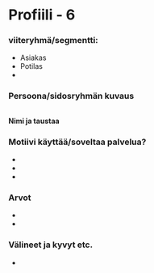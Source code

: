 # Profiili - 6



### viiteryhmä/segmentti:

* Asiakas
* Potilas
* 


### Persoona/sidosryhmän kuvaus

![]()


**Nimi ja taustaa**



### Motiivi käyttää/soveltaa palvelua? 

* 
* 
*

### Arvot  

* 
* 


### Välineet ja kyvyt etc.

* 